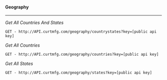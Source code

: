 #### Geography

---
*Get All Countries And States*

	GET - http://API.curtmfg.com/geography/countrystates?key=[public api key]

*Get All Countries*

	GET - http://API.curtmfg.com/geography/countries?key=[public api key]

*Get All States*

	GET - http://API.curtmfg.com/geography/states?key=[public api key]
